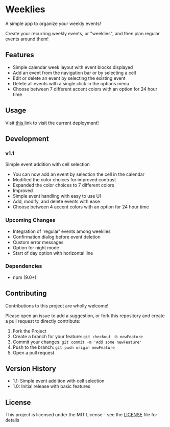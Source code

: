 # Weeklies

A simple app to organize your weekly events!

Create your recurring weekly events, or "weeklies", 
and then plan regular events around them! 

## Features

- Simple calendar week layout with event blocks displayed
- Add an event from the navigation bar or by selecting a cell
- Edit or delete an event by selecting the existing event
- Delete all events with a single click in the options menu
- Choose between 7 different accent colors with an option for 24 hour time

## Usage

Visit <a target="_blank" href="https://bill-yu.dev/weeklies"> this </a> link to visit the current deployment!

## Development

### v1.1

Simple event addition with cell selection

- You can now add an event by selection the cell in the calendar
- Modified the color choices for improved contrast
- Expanded the color choices to 7 different colors
- Improved 
- Simple event handling with easy to use UI
- Add, modify, and delete events with ease
- Choose between 4 accent colors with an option for 24 hour time

### Upcoming Changes

- Integration of 'regular' events among weeklies
- Confirmation dialog before event deletion
- Custom error messages
- Option for night mode
- Start of day option with horizontal line

### Dependencies

- npm (9.0+)

## Contributing

Contributions to this project are wholly welcome! 

Please open an issue to add a suggestion, 
or fork this repository and create a pull request to directly contribute: 

1. Fork the Project
2. Create a branch for your feature:  ```git checkout -b newFeature```
3. Commit your changes:  ```git commit -m 'Add some newFeature'```
4. Push to the branch:  ```git push origin newFeature```
5. Open a pull request

## Version History

* 1.1: Simple event addition with cell selection
* 1.0: Initial release with basic features

## License

This project is licensed under the MIT License - 
see the <a href="https://github.com/blloop/weeklies/blob/main/LICENSE" target="_blank">LICENSE</a> file for details
